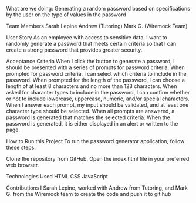 What are we doing:
Generating a random password based on specifications by the user on the type of values in the password 

Team Members
Sarah Lepine
Andrew (Tutoring)
Mark G. (Wiremock Team)

User Story
As an employee with access to sensitive data, I want to randomly generate a password that meets certain criteria so that I can create a strong password that provides greater security.

Acceptance Criteria
When I click the button to generate a password, I should be presented with a series of prompts for password criteria.
When prompted for password criteria, I can select which criteria to include in the password.
When prompted for the length of the password, I can choose a length of at least 8 characters and no more than 128 characters.
When asked for character types to include in the password, I can confirm whether or not to include lowercase, uppercase, numeric, and/or special characters.
When I answer each prompt, my input should be validated, and at least one character type should be selected.
When all prompts are answered, a password is generated that matches the selected criteria.
When the password is generated, it is either displayed in an alert or written to the page.

How to Run this Project
To run the password generator application, follow these steps:

Clone the repository from GitHub.
Open the index.html file in your preferred web browser.

Technologies Used
HTML
CSS
JavaScript


Contributions
I Sarah Lepine, worked with Andrew from Tutoring, and Mark G. from the Wiremock team to create the code and push it to git hub

